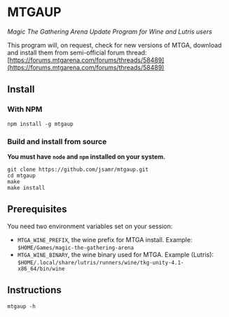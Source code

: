 # MTGAUP

*Magic The Gathering Arena Update Program for Wine and Lutris users*

This program will, on request, check for new versions of MTGA, download and install them from semi-official forum thread: [https://forums.mtgarena.com/forums/threads/58489](https://forums.mtgarena.com/forums/threads/58489)

## Install

### With NPM

```
npm install -g mtgaup
```

### Build and install from source

**You must have `node` and `npm` installed on your system.**

```
git clone https://github.com/jsamr/mtgaup.git
cd mtgaup
make
make install
```

## Prerequisites

You need two environment variables set on your session:

- `MTGA_WINE_PREFIX`, the wine prefix for MTGA install. Example: `$HOME/Games/magic-the-gathering-arena`
- `MTGA_WINE_BINARY`, the wine binary used for MTGA. Example (Lutris): `$HOME/.local/share/lutris/runners/wine/tkg-unity-4.1-x86_64/bin/wine`

## Instructions

```
mtgaup -h
```